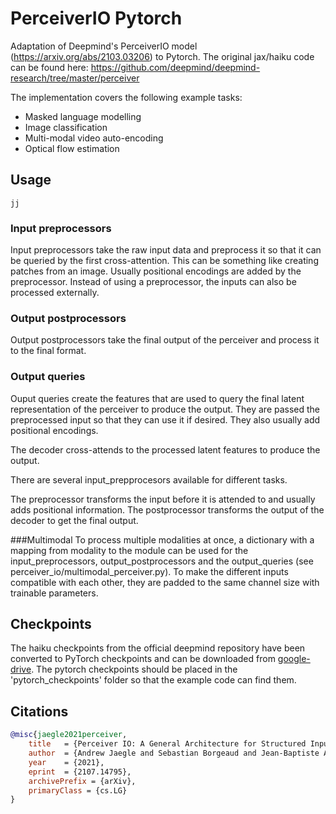 # PerceiverIO Pytorch

Adaptation of Deepmind's PerceiverIO model (https://arxiv.org/abs/2103.03206) to Pytorch.
The original jax/haiku code can be found here:
https://github.com/deepmind/deepmind-research/tree/master/perceiver


The implementation covers the following example tasks:

* Masked language modelling
* Image classification
* Multi-modal video auto-encoding
* Optical flow estimation

## Usage

`jj`

### Input preprocessors
Input preprocessors take the raw input data and preprocess it so that it can be queried by the 
first cross-attention. This can be something like creating patches from an image. Usually positional encodings are
added by the preprocessor. Instead of using a preprocessor, the inputs can also be processed externally.

### Output postprocessors
Output postprocessors take the final output of the perceiver and process it to the final format.

### Output queries
Ouput queries create the features that are used to query the final latent representation of the perceiver to produce the output.
They are passed the preprocessed input so that they can use it if desired. They also usually add positional encodings.

The decoder cross-attends to the processed latent features to produce the output.

There are several input_prepprocesors available for different tasks. 

The preprocessor transforms the input before it is attended to and usually adds positional information.
The postprocessor transforms the output of the decoder to get the final output.

###Multimodal
To process multiple modalities at once, a dictionary with a mapping from modality to the module can be used for the input_preprocessors, output_postprocessors and the output_queries (see perceiver_io/multimodal_perceiver.py).
To make the different inputs compatible with each other, they are padded to the same channel size with trainable parameters.

## Checkpoints

The haiku checkpoints from the official deepmind repository have been converted to PyTorch checkpoints and can be downloaded from <a href= "https://drive.google.com/drive/folders/1ks00isq02LaACvE405dIwZqUfWxC0irV?usp=sharing">google-drive</a>.
The pytorch checkpoints should be placed in the 'pytorch_checkpoints' folder so that the example code can find them.







## Citations

```bibtex
@misc{jaegle2021perceiver,
    title   = {Perceiver IO: A General Architecture for Structured Inputs & Outputs},
    author  = {Andrew Jaegle and Sebastian Borgeaud and Jean-Baptiste Alayrac and Carl Doersch and Catalin Ionescu and David Ding and Skanda Koppula and Andrew Brock and Evan Shelhamer and Olivier Hénaff and Matthew M. Botvinick and Andrew Zisserman and Oriol Vinyals and João Carreira},
    year    = {2021},
    eprint  = {2107.14795},
    archivePrefix = {arXiv},
    primaryClass = {cs.LG}
}
```